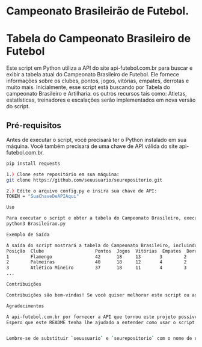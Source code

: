 # Campeonato Brasileirão de Futebol.


# Tabela do Campeonato Brasileiro de Futebol

Este script em Python utiliza a API do site api-futebol.com.br para buscar e exibir a tabela atual do Campeonato Brasileiro de Futebol. Ele fornece informações sobre os clubes, pontos, jogos, vitórias, empates, derrotas e muito mais.
Inicialmente, esse script está buscando por Tabela do campeonato Brasileiro e Artilharia. os outros recursos tais como: Atletas, estatísticas, treinadores e escalações serão implementados em nova versão
do script.

## Pré-requisitos

Antes de executar o script, você precisará ter o Python instalado em sua máquina. Você também precisará de uma chave de API válida do site api-futebol.com.br.

```bash
pip install requests

1.) Clone este repositório em sua máquina:
git clone https://github.com/seuusuario/seurepositorio.git

2.) Edite o arquivo config.py e insira sua chave de API:
TOKEN = "SuaChaveDeAPIAqui"

Uso

Para executar o script e obter a tabela do Campeonato Brasileiro, execute o seguinte comando:
python3 Brasileirao.py

Exemplo de Saída

A saída do script mostrará a tabela do Campeonato Brasileiro, incluindo informações como posição, clube, pontos, jogos, vitórias, empates e derrotas.
Posição  Clube                   Pontos  Jogos  Vitórias  Empates  Derrotas
1        Flamengo                42      18     13       3        2
2        Palmeiras               40      18     12       4        2
3        Atlético Mineiro        37      18     11       4        3
...

Contribuições

Contribuições são bem-vindas! Se você quiser melhorar este script ou adicionar recursos adicionais, sinta-se à vontade para criar um pull request.

Agradecimentos

A api-futebol.com.br por fornecer a API que tornou este projeto possível.
Espero que este README tenha lhe ajudado a entender como usar o script para obter a tabela atual do Campeonato Brasileiro de Futebol. Se tiver alguma dúvida ou problema, não hesite em entrar em contato.


Lembre-se de substituir `seuusuario` e `seurepositorio` com o nome de usuário e nome do repositório do GitHub em que você está hospedando o script. Isso deve tornar seu README.md mais agradável e fácil de ler no GitHub.
